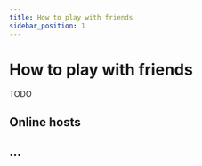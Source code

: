 ```yaml
---
title: How to play with friends
sidebar_position: 1
---
```


# How to play with friends

TODO

## Online hosts

## ...
